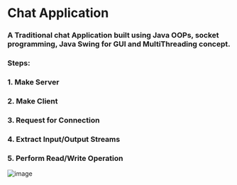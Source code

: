 # Chat Application

### A Traditional chat Application built using Java OOPs, socket programming, Java Swing for GUI and MultiThreading concept.

### Steps:
### 1. Make Server
### 2. Make Client
### 3. Request for Connection
### 4. Extract Input/Output Streams
### 5. Perform Read/Write Operation 

![image](https://github.com/Phoenixces/ChatApplication/assets/88362430/a50ccde6-ef18-4d37-be59-4554770dc29d)
